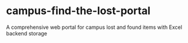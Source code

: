 # campus-find-the-lost-portal
 A comprehensive web portal for campus lost and found items with Excel backend storage
